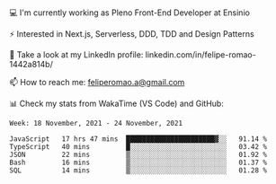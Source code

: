 💻 I'm currently working as Pleno Front-End Developer at Ensinio

⚡ Interested in Next.js, Serverless, DDD, TDD and Design Patterns

👥 Take a look at my LinkedIn profile: linkedin.com/in/felipe-romao-1442a814b/

📫 How to reach me: feliperomao.a@gmail.com

📊 Check my stats from WakaTime (VS Code) and GitHub:

<!--START_SECTION:waka-->
```text
Week: 18 November, 2021 - 24 November, 2021

JavaScript   17 hrs 47 mins  ██████████████████████▓░░   91.14 % 
TypeScript   40 mins         █░░░░░░░░░░░░░░░░░░░░░░░░   03.42 % 
JSON         22 mins         ▒░░░░░░░░░░░░░░░░░░░░░░░░   01.92 % 
Bash         16 mins         ▒░░░░░░░░░░░░░░░░░░░░░░░░   01.37 % 
SQL          14 mins         ▒░░░░░░░░░░░░░░░░░░░░░░░░   01.28 % 
```
<!--END_SECTION:waka-->
